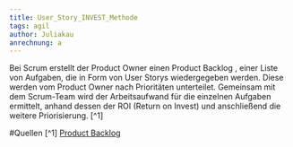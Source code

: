 ```yaml
---
title: User_Story_INVEST_Methode
tags: agil
author: Juliakau
anrechnung: a
---
```


Bei Scrum erstellt der Product Owner einen Product Backlog , einer Liste von Aufgaben, die in Form von User Storys wiedergegeben werden. 
Diese werden vom Product Owner nach Prioritäten unterteilet. 
Gemeinsam mit dem Scrum-Team wird der Arbeitsaufwand für die einzelnen Aufgaben ermittelt, anhand dessen der ROI (Return on Invest) und anschließend die weitere Priorisierung. [^1]













#Quellen
[^1] [Product Backlog](https://scrumguide.de/product-backlog/)
